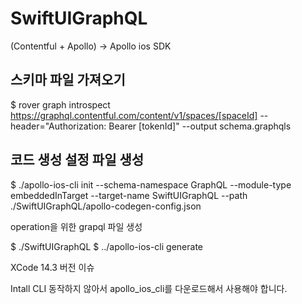 # SwiftUIGraphQL

(Contentful + Apollo) -> Apollo ios SDK 


## 스키마 파일 가져오기
$ rover graph introspect https://graphql.contentful.com/content/v1/spaces/[spaceId] --header="Authorization: Bearer [tokenId]"  --output schema.graphqls


## 코드 생성 설정 파일 생성 
$ ./apollo-ios-cli init --schema-namespace GraphQL --module-type embeddedInTarget --target-name SwiftUIGraphQL --path ./SwiftUIGraphQL/apollo-codegen-config.json

operation을 위한 grapql 파일 생성 


$ ./SwiftUIGraphQL
$ ../apollo-ios-cli generate 

XCode 14.3 버전 이슈

Intall CLI 동작하지 않아서 apollo_ios_cli를 다운로드해서 사용해야 합니다.
